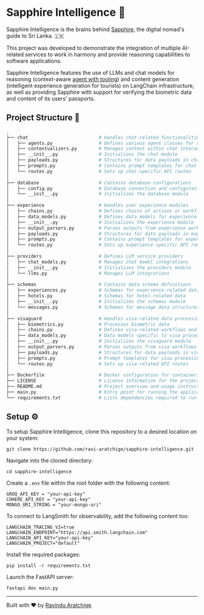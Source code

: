# Sapphire Intelligence 💎

Sapphire Intelligence is the brains behind [Sapphire](https://github.com/Caramel-Labs/CaramelLabs_Sapphire), the digital nomad's guide to Sri Lanka. 🇱🇰

This project was developed to demonstrate the integration of multiple AI-related services to work in harmony and provide reasoning capabilities to software applications.

Sapphire Intelligence features the use of LLMs and chat models for reasoning (context-aware [agent with tooling](https://python.langchain.com/v0.1/docs/modules/agents/agent_types/tool_calling/)) and content generation (intelligent experience generation for tourists) on LangChain infrastructure, as well as providing Sapphire with support for verifying the biometric data and content of its users' passports.

## Project Structure 🌳

```sh
.
├── chat                          # Handles chat-related functionalities
│   ├── agents.py                 # Defines various agent classes for chat handling
│   ├── contextualizers.py        # Manages context within chat interactions
│   ├── __init__.py               # Initializes the chat module
│   ├── payloads.py               # Structures for data payloads in chat requests
│   ├── prompts.py                # Contains prompt templates for chat responses
│   └── routes.py                 # Sets up chat-specific API routes
│
├── database                      # Contains database configurations
│   ├── config.py                 # Database connection and configuration settings
│   └── __init__.py               # Initializes the database module
│
├── experience                    # Handles user experience modules
│   ├── chains.py                 # Defines chains of actions or workflows
│   ├── data_models.py            # Defines data models for experience-related entities
│   ├── __init__.py               # Initializes the experience module
│   ├── output_parsers.py         # Parses outputs from experience workflows
│   ├── payloads.py               # Structures for data payloads in experiences
│   ├── prompts.py                # Contains prompt templates for experiences
│   └── routes.py                 # Sets up experience-specific API routes
│
├── providers                     # Defines LLM service providers
│   ├── chat_models.py            # Manages chat model integrations
│   ├── __init__.py               # Initializes the providers module
│   └── llms.py                   # Manages LLM integrations
│
├── schemas                       # Contains data schema definitions
│   ├── experiences.py            # Schemas for experience-related data
│   ├── hotels.py                 # Schemas for hotel-related data
│   ├── __init__.py               # Initializes the schemas module
│   └── messages.py               # Schemas for message data structures
│
├── visaguard                     # Handles visa-related data processing
│   ├── biometrics.py             # Processes biometric data
│   ├── chains.py                 # Defines visa-related workflows and chains
│   ├── data_models.py            # Data models specific to visa processing
│   ├── __init__.py               # Initializes the visaguard module
│   ├── output_parsers.py         # Parses outputs from visa workflows
│   ├── payloads.py               # Structures for data payloads in visa workflows
│   ├── prompts.py                # Prompt templates for visa processing
│   └── routes.py                 # Sets up visa-related API routes
│
├── Dockerfile                    # Docker configuration for containerizing the app
├── LICENSE                       # License information for the project
├── README.md                     # Project overview and usage instructions
├── main.py                       # Entry point for running the application
└── requirements.txt              # Lists dependencies required to run the application

```

## Setup ⚙️

To setup Sapphire Intelligence, clone this repository to a desired location on your system:

```shell
git clone https://github.com/ravi-aratchige/sapphire-intelligence.git
```

Navigate into the cloned directory:

```shell
cd sapphire-intelligence
```

Create a `.env` file within the root folder with the following content:

```shell
GROQ_API_KEY = "your-api-key"
COHERE_API_KEY = "your-api-key"
MONGO_URI_STRING = "your-mongo-uri"
```

To connect to LangSmith for observability, add the following content too:

```shell
LANGCHAIN_TRACING_V2=true
LANGCHAIN_ENDPOINT="https://api.smith.langchain.com"
LANGCHAIN_API_KEY="your-api-key"
LANGCHAIN_PROJECT="default"
```

Install the required packages:

```shell
pip install -r requirements.txt
```

Launch the FastAPI server:

```shell
fastapi dev main.py
```

---

Built with ❤️ by [Ravindu Aratchige](ravi-aratchige.github.io).